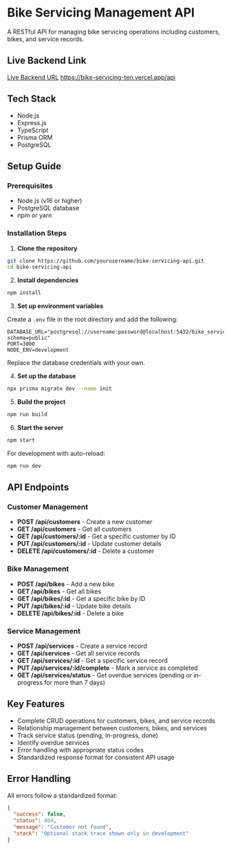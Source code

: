 # Bike Servicing Management API

A RESTful API for managing bike servicing operations including customers, bikes, and service records.

## Live Backend Link

[Live Backend URL](https://bike-servicing-ten.vercel.app)
https://bike-servicing-ten.vercel.app/api

## Tech Stack

- Node.js
- Express.js
- TypeScript
- Prisma ORM
- PostgreSQL

## Setup Guide

### Prerequisites

- Node.js (v16 or higher)
- PostgreSQL database
- npm or yarn

### Installation Steps

1. **Clone the repository**

```bash
git clone https://github.com/yourusername/bike-servicing-api.git
cd bike-servicing-api
```

2. **Install dependencies**

```bash
npm install
```

3. **Set up environment variables**

Create a `.env` file in the root directory and add the following:

```env
DATABASE_URL="postgresql://username:password@localhost:5432/bike_servicing?schema=public"
PORT=3000
NODE_ENV=development
```

Replace the database credentials with your own.

4. **Set up the database**

```bash
npx prisma migrate dev --name init
```

5. **Build the project**

```bash
npm run build
```

6. **Start the server**

```bash
npm start
```

For development with auto-reload:

```bash
npm run dev
```

## API Endpoints

### Customer Management

- **POST /api/customers** - Create a new customer
- **GET /api/customers** - Get all customers
- **GET /api/customers/:id** - Get a specific customer by ID
- **PUT /api/customers/:id** - Update customer details
- **DELETE /api/customers/:id** - Delete a customer

### Bike Management

- **POST /api/bikes** - Add a new bike
- **GET /api/bikes** - Get all bikes
- **GET /api/bikes/:id** - Get a specific bike by ID
- **PUT /api/bikes/:id** - Update bike details
- **DELETE /api/bikes/:id** - Delete a bike

### Service Management

- **POST /api/services** - Create a service record
- **GET /api/services** - Get all service records
- **GET /api/services/:id** - Get a specific service record
- **PUT /api/services/:id/complete** - Mark a service as completed
- **GET /api/services/status** - Get overdue services (pending or in-progress for more than 7 days)

## Key Features

- Complete CRUD operations for customers, bikes, and service records
- Relationship management between customers, bikes, and services
- Track service status (pending, in-progress, done)
- Identify overdue services
- Error handling with appropriate status codes
- Standardized response format for consistent API usage

## Error Handling

All errors follow a standardized format:

```json
{
  "success": false,
  "status": 404,
  "message": "Customer not found",
  "stack": "Optional stack trace shown only in development"
}
```